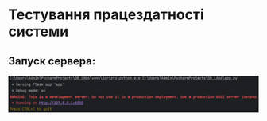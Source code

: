 # Тестування працездатності системи

## Запуск сервера:
<img src="./photos/server_ok.png" alt="server successfully started">
